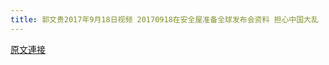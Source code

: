 ```yaml
---
title: 郭文贵2017年9月18日视频 20170918在安全屋准备全球发布会资料 担心中国大乱
---
```


[原文連接](https://gnews.org/ThreadView/53483583)


